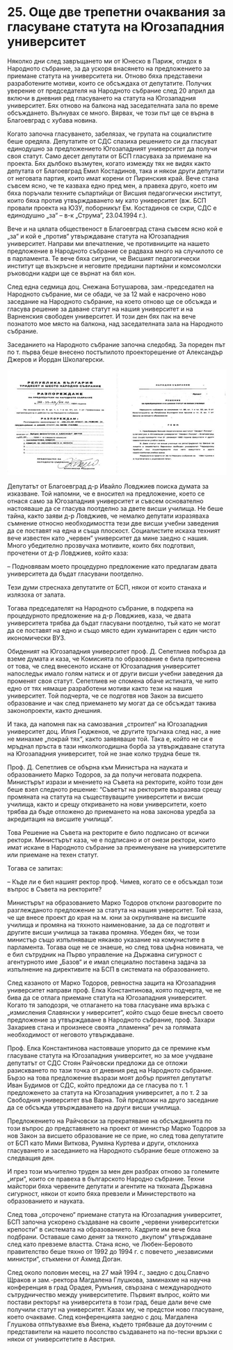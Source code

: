 # 25. Още две трепетни очаквания за гласуване статута на Югозападния университет

Няколко дни след завръщането ми от Юнеско в Париж, отидох в Народното събрание,
за да ускоря внасянето на предложението за приемане статута на университета ни.
Отново бяха представени разработените мотиви, които се обсъждаха от депутатите.
Получих уверение от председателя на Народното събрание след 20 април да включи в
дневния ред гласуването на статута на Югозападния университет. Бях отново на
балкона над заседателната зала по време обсъждането. Вълнувах се много. Вярвах,
че този път ще се върна в Благоевград с хубава новина.

Когато започна гласуването, забелязах, че групата на социалистите беше оредяла.
Депутатите от СДС спазиха решението си да гласуват единодушно за предложението
Югозападният университет да получи своя статут. Само десет депутати от БСП
гласуваха за приемане на проекта. Бях дълбоко възмутен, когато измежду тях не
видях както депутата от Благоевград Емил Костадинов, така и някои други депутати
от неговата партия, които имат корени от Пиринския край. Вече стана съвсем ясно,
че те казваха едно пред мен, а правеха друго, което им бяха поръчали техните
съпартийци от Висшия педагогически институт, които бяха против утвърждаването му
като университет (вж. БСП провали проекта на ЮЗУ, поборникът Ем. Костадинов се
скри, СДС е единодушно „за“ – в-к „Струма“, 23.04.1994 г.).

Вече и на цялата общественост в Благоевград стана съвсем ясно кой е „за“ и кой е
„против“ утвърждаване статута на Югозападния университет. Направи ми
впечатление, че противниците на нашето предложение в Народното събрание се
радваха много на случилото се в парламента. Те вече бяха сигурни, че Висшият
педагогически институт ще възкръсне и неговите предишни партийни и комсомолски
ръководни кадри ще се върнат на бял кон.

След една седмица доц. Снежана Ботушарова, зам.-председател на Народното
събрание, ми се обади, че за 12 май е насрочено ново заседание на Народното
събрание, на което отново ще се обсъжда и гласува решение за даване статут на
нашия университет и на Варненския свободен университет. И този ден бях пак на
вече познатото мое място на балкона, над заседателната зала на Народното
събрание.

Заседанието на Народното събрание започна следобяд. За пореден път по т. първа
беше внесено постъпилото проекторешение от Александър Джеров и Йордан
Школагерски.

![](media/dd85070fed89563f401bcaff48fd0061.jpg)

Депутатът от Благоевград д-р Ивайло Ловджиев поиска думата за изказване. Той
напомни, че е вносител на предложение, което се отнася само за Югозападния
университет и съвсем основателно настояваше да се гласува поотделно за двете
висши училища. Не беше тайна, както заяви д-р Ловджиев, че немалко депутати
изразяваха съмнение относно необходимостта тези две висши учебни заведения да се
поставят на една и съща плоскост. Социалистите искаха техният вече известен като
„червен“ университет да мине заедно с нашия. Много убедително прозвучаха
мотивите, които бях подготвил, прочетени от д-р Ловджиев, който каза:

– Подновявам моето процедурно предложение като предлагам двата университета да
бъдат гласувани поотделно.

Тези думи стреснаха депутатите от БСП, някои от които станаха и излязоха от
залата.

Тогава председателят на Народното събрание, в подкрепа на процедурното
предложение на д-р Ловджиев, каза, че двата университета трябва да бъдат
гласувани поотделно, тъй като не могат да се поставят на едно и също място един
хуманитарен с един чисто икономически ВУЗ.

Обиденият на Югозападния университет проф. Д. Сепетлиев побърза да вземе думата
и каза, че Комисията по образование е била притеснена от това, че след внесеното
искане от Югозападния университет напоследък имало голям натиск и от други висши
учебни заведения да променят своя статут. Сепетлиев не спомена обаче истината,
че нито едно от тях нямаше разработени мотиви както тези на нашия университет.
Той подчерта, че се подготвя нов Закон за висшето образование и чак след
приемането му могат да се обсъждат такива законопроекти, както днешния.

И така, да напомня пак на самозвания „строител“ на Югозападния университет доц.
Илия Гюдженов, че другите тръгнаха след нас, а ние не минахме „покрай тях“,
както заявяваше той. Така е, който не си е мръднал пръста в тази няколкогодишна
борба за утвърждаване статута на Югозападния университет, той не знае колко
трудна беше тя.

Проф. Д. Сепетлиев се обърна към Министъра на науката и образованието Марко
Тодоров, за да получи неговата подкрепа. Министърът изрази и мнението на Съвета
на ректорите, който този ден беше взел следното решение: “Съветът на ректорите
възразява срещу промяната на статута на съществуващите университети и висши
училища, както и срещу откриването на нови университети, което трябва да бъде
отложено до приемането на нова законова уредба за акредитация на висшите
училища“.

Това Решение на Съвета на ректорите е било подписано от всички ректори.
Министърът каза, че е подписано и от онези ректори, които имат искане в
Народното събрание за преименуване на университетите или приемане на техен
статут.

Тогава се запитах:

– Къде ли е бил нашият ректор проф. Чимев, когато се е обсъждал този въпрос в
Съвета на ректорите?

Министърът на образованието Марко Тодоров отклони разговорите по разглежданото
предложение за статута на нашия унверситет. Той каза, че ще внесе проект до края
на м. юни за окрупняване на висшите училища и промяна на тяхното наименование,
за да се подготвят и другите висши училища за такава промяна. Убеден бях, че
този министър също изпълняваше някакво указание на комунистите в парламента.
Тогава още не се знаеше, но след това цъфна новината, че е бил сътрудник на
Първо управление на Държавна сигурност с агентурното име „Базов“ и е имал
специално поставена задача за изпълнение на директивите на БСП в системата на
образованието.

След казаното от Марко Тодоров, ревностна защита на Югозападния университет
направи проф. Елка Константинова, която подчерта, че не бива да се отлага
приемане статута на Югозападния университет. Когато тя заподозря, че отлагането
на това гласуване има връзка с „измисления Славянски у ниверситет“, който също
беше внесъл своето предложение за утвърждаване в Народното събрание, проф.
Захари Захариев стана и произнесе своята „пламенна“ реч за голямата необходимост
от неговото утвърждаване.

Проф. Елка Константинова настояваше упорито да се премине към гласуване статута
на Югозападния университет, но за мое учудване депутатът от СДС Стоян Райчовски
предложи да се отложи разискването по тази точка от дневния ред на Народното
събрание. Бързо на това предложение възрази моят добър приятел депутатът Иван
Будимов от СДС, който предложи да се гласува по т. 1 предложенето за статута на
Югозападния университет, а по т. 2 за Свободния университет във Варна. Той
предложи на друго заседание да се обсъжда утвърждаването на други висши училища.

Предложението на Райчовски за прекратяване на обсъжданията по този въпрос до
представянето на проект от министър Марко Тодоров за нов Закон за висшето
образование не се прие, но след това депутатите от БСП като Мими Виткова, Румяна
Куртева и други, отклониха гласуването и заседанието на Народното събрание беше
отложено за следващия ден.

И през този мъчително труден за мен ден разбрах отново за големите „игри“, които
се правеха в българското Народно събрание. Техни майстори бяха червените
депутати и агентите на тяхната Държавна сигурност, някои от които бяха превзели
и Министерството на образованието и науката.

След това „отсрочено“ приемане статута на Югозападния университет, БСП започна
ускорено създаване на своите „червени университетски крепости“ в системата на
образованието. Кадрите им вече бяха подбрани. Оставаше само денят за тяхното
„вкупом“ утвърждаване след като превземе властта. Стана ясно, че Любен-Беровото
правителство беше тяхно от 1992 до 1994 г. с повечето „независими министри“,
стъкмени от Ахмед Доган.

След около половин месец, на 27 май 1994 г., заедно с доц.Славчо Щраков и
зам.-ректора Магдалена Глушкова, заминахме на научна конференция в град Орадея,
Румъния, свързана с международното сътрудничество между университетите. Първият
въпрос, който ми постави ректорът на университета в този град, беше дали вече
сме получили статут на университет. Казах му, че предстои ново гласуване, което
очакваме. След конференцията заедно с доц. Магдалена Глушкова отпътувахме във
Виена, където трябваше да доуточним с представители на нашето посолство
създаването на по-тесни връзки с някои от университетите в Австрия.

